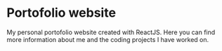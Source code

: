 # Portofolio website
My personal portofolio website created with ReactJS. Here you can find more information about me and the coding projects I have worked on.
